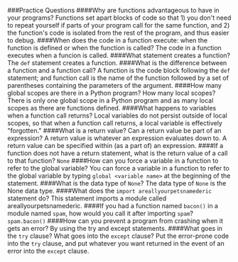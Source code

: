 ###Practice Questions
####Why are functions advantageous to have in your programs?
Functions set apart blocks of code so that 1) you don't need to repeat yourself if parts of your program call for the same function, and 2) the function's code is isolated from the rest of the program, and thus easier to debug. 
####When does the code in a function execute: when the function is defined or when the function is called?
The code in a function executes when a funcion is called.
####What statement creates a function?
The `def` statement creates a function.
####What is the difference between a function and a function call?
A function is the code block following the `def` statement; and function call is the name of the function followed by a set of parentheses containing the parameters of the argument.
####How many global scopes are there in a Python program? How many local scopes?
There is only one global scope in a Python program and as many local scopes as there are functions defined. 
####What happens to variables when a function call returns?
Local variables do not persist outside of local scopes, so that when a function call returns, a local variable is effectively "forgotten."
####What is a return value? Can a return value be part of an expression?
A return value is whatever an expression evaluates down to. A return value can be specified within (as a part of) an expression.
####If a function does not have a return statement, what is the return value of a call to that function?
`None`
####How can you force a variable in a function to refer to the global variable?
You can force a variable in a function to refer to the global variable by typing `global <variable name>` at the beginning of the statement.
####What is the data type of `None`?
The data type of `None` is the None data type. 
####What does the `import areallyourpetsnamederic` statement do? 
This statement imports a module called areallyourpetsnamederic.
####If you had a function named `bacon()` in a module named `spam`, how would you call it after importing `spam`? 
`spam.bacon()`
####How can you prevent a program from crashing when it gets an error?
By using the try and except statements. 
####What goes in the `try` clause? What goes into the `except` clause?
Put the error-prone code into the `try` clause, and put whatever you want returned in the event of an error into the `except` clause. 

